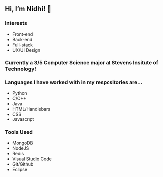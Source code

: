 ## Hi, I’m Nidhi! 👋

### Interests
- Front-end
- Back-end
- Full-stack
- UX/UI Design
 
### Currently a 3/5 Computer Science major at Stevens Insitute of Technology! 
### Languages I have worked with in my respositories are... 
- Python 
- C/C++
- Java 
- HTML/Handlebars
- CSS 
- Javascript 

### Tools Used
- MongoDB
- NodeJS
- Redis
- Visual Studio Code
- Git/Github
- Eclipse
